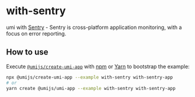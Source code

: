 # with-sentry

umi with [Sentry](https://github.com/getsentry/sentry) - Sentry is cross-platform application monitoring, with a focus on error reporting.

## How to use

Execute [`@umijs/create-umi-app`](https://github.com/umijs/umi/tree/master/packages/create-umi-app) with [npm](https://docs.npmjs.com/cli/init) or [Yarn](https://yarnpkg.com/lang/en/docs/cli/create/) to bootstrap the example:

```bash
npx @umijs/create-umi-app --example with-sentry with-sentry-app
# or
yarn create @umijs/umi-app --example with-sentry with-sentry-app
```
